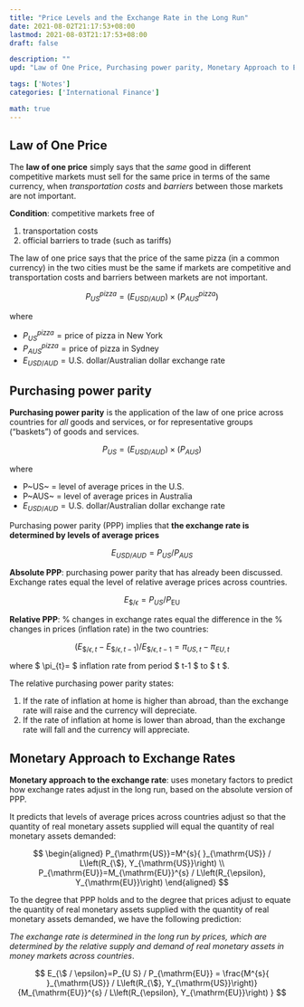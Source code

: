 ```yaml
---
title: "Price Levels and the Exchange Rate in the Long Run"
date: 2021-08-02T21:17:53+08:00
lastmod: 2021-08-03T21:17:53+08:00
draft: false

description: ""
upd: "Law of One Price, Purchasing power parity, Monetary Approach to Exchange Rates"

tags: ['Notes']
categories: ['International Finance']

math: true
---
```


## Law of One Price

The **law of one price** simply says that the *same* good in different competitive markets must sell for the same price in terms of the
same currency, when *transportation costs* and *barriers* between those markets are not important.

**Condition**: competitive markets free of

1. transportation costs
2. official barriers to trade (such as tariffs)

The law of one price says that the price of the same pizza (in a common currency) in the two cities must be the same if markets are competitive and transportation costs and barriers between markets are not important.

$$
P^{pizza}_{US} = (E_{USD/AUD}) \times (P^{pizza}_{AUS})
$$

where

- $P^{pizza}_{US} = \text{price of pizza in New York}$
- $P^{pizza}_{AUS} = \text{price of pizza in Sydney}$
- $E_{USD/AUD} = \text{U.S. dollar/Australian dollar exchange rate}$

## Purchasing power parity

**Purchasing power parity** is the application of the law of one price across countries for *all* goods and services, or for representative groups (“baskets”) of goods and services. 

$$
P_{US} = (E_{USD/AUD}) \times (P_{AUS})
$$

where

- P~US~ = level of average prices in the U.S.
- P~AUS~ = level of average prices in Australia
- $E_{USD/AUD} = \text{U.S. dollar/Australian dollar exchange rate}$

Purchasing power parity (PPP) implies that **the exchange rate is determined by levels of average prices**

$$
E_{USD/AUD}= P_{US}/P_{AUS}
$$

**Absolute PPP**: purchasing power parity that has already been discussed. Exchange rates equal the level of relative average prices across countries.

$$
E_{\$ / \epsilon}=P_{U S} / P_{\mathrm{EU}}
$$

**Relative PPP**: % changes in exchange rates equal the difference in the % changes in prices (inflation rate) in the two countries:

$$
\left(E_{\$ / \epsilon, t}-E_{\$ / \epsilon, t-1}\right) / E_{\$ / \epsilon, t-1}=\pi_{U S, t}-\pi_{E U, t}
$$

where $ \pi_{t}= $ inflation rate from period $ t-1 $ to $ t $.

The relative purchasing power parity states:

1. If the rate of inflation at home is higher than abroad, than the exchange rate will raise and the currency will depreciate.
2. If the rate of inflation at home is lower than abroad, than the exchange rate will fall and the currency will appreciate.

## Monetary Approach to Exchange Rates

**Monetary approach to the exchange rate**: uses monetary factors to predict how exchange rates adjust in the long run, based on the absolute version of PPP.

It predicts that levels of average prices across countries adjust so that the quantity of real monetary assets supplied will equal the quantity of real monetary assets demanded:

$$
\begin{aligned}
P_{\mathrm{US}}=M^{s}{ }_{\mathrm{US}} / L\left(R_{\$}, Y_{\mathrm{US}}\right) \\
 P_{\mathrm{EU}}=M_{\mathrm{EU}}^{s} / L\left(R_{\epsilon}, Y_{\mathrm{EU}}\right) 
\end{aligned}
$$

To the degree that PPP holds and to the degree that prices adjust to equate the quantity of real monetary assets supplied with the quantity of real monetary assets demanded, we have the following prediction: 

*The exchange rate is determined in the long run by prices, which are determined by the relative supply and demand of real monetary assets in money markets across countries*. 

$$
E_{\$ / \epsilon}=P_{U S} / P_{\mathrm{EU}} = \frac{M^{s}{ }_{\mathrm{US}} / L\left(R_{\$}, Y_{\mathrm{US}}\right)}{M_{\mathrm{EU}}^{s} / L\left(R_{\epsilon}, Y_{\mathrm{EU}}\right) }
$$
